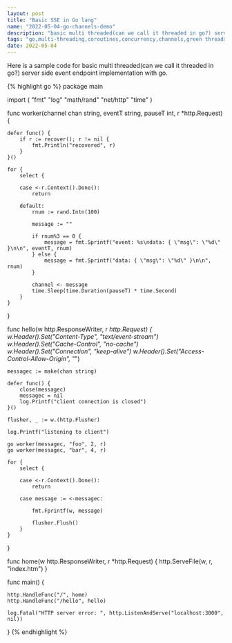```yaml
---
layout: post
title: "Basic SSE in Go lang"
name: "2022-05-04-go-channels-demo"
description: "basic multi threaded(can we call it threaded in go?) server side event endpoint implementation with go."
tags: "go,multi-threading,coroutines,concurrency,channels,green threads,http server,server side events,code,technical article,blog,post"
date: 2022-05-04
---
```


<p>Here is a sample code for basic multi threaded(can we call it threaded in go?) server side event endpoint implementation with go.</p>

{% highlight go %}
package main

import (
	"fmt"
	"log"
	"math/rand"
	"net/http"
	"time"
)

func worker(channel chan string, eventT string, pauseT int, r *http.Request) {

	defer func() {
		if r := recover(); r != nil {
			fmt.Println("recovered", r)
		}
	}()

	for {
		select {

		case <-r.Context().Done():
			return

		default:
			rnum := rand.Intn(100)

			message := ""

			if rnum%3 == 0 {
				message = fmt.Sprintf("event: %s\ndata: { \"msg\": \"%d\" }\n\n", eventT, rnum)
			} else {
				message = fmt.Sprintf("data: { \"msg\": \"%d\" }\n\n", rnum)
			}

			channel <- message
			time.Sleep(time.Duration(pauseT) * time.Second)
		}
	}

}

func hello(w http.ResponseWriter, r *http.Request) {
	w.Header().Set("Content-Type", "text/event-stream")
	w.Header().Set("Cache-Control", "no-cache")
	w.Header().Set("Connection", "keep-alive")
	w.Header().Set("Access-Control-Allow-Origin", "*")

	messagec := make(chan string)

	defer func() {
		close(messagec)
		messagec = nil
		log.Printf("client connection is closed")
	}()

	flusher, _ := w.(http.Flusher)

	log.Printf("listening to client")

	go worker(messagec, "foo", 2, r)
	go worker(messagec, "bar", 4, r)

	for {
		select {

		case <-r.Context().Done():
			return

		case message := <-messagec:

			fmt.Fprintf(w, message)

			flusher.Flush()
		}
	}
}

func home(w http.ResponseWriter, r *http.Request) {
	http.ServeFile(w, r, "index.htm")
}

func main() {

	http.HandleFunc("/", home)
	http.HandleFunc("/hello", hello)

	log.Fatal("HTTP server error: ", http.ListenAndServe("localhost:3000", nil))
}
{% endhighlight %}